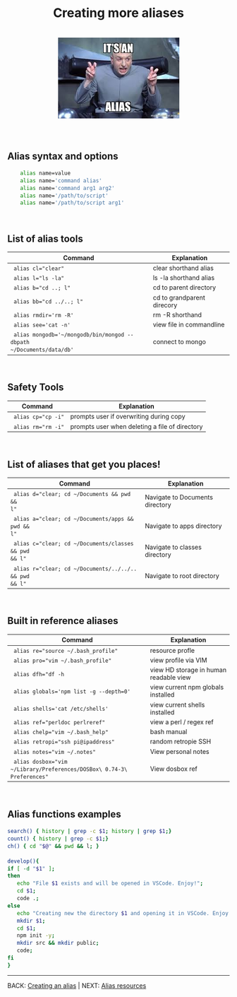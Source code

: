 <div align="center">
    <h1>Creating more aliases<h1> 
    <img alt="creating an alias" src="../assets/images/alias2.jpg"> 
</div> 

&nbsp;
## Alias syntax and options 
```zsh 
    alias name=value 
    alias name='command alias' 
    alias name='command arg1 arg2'
    alias name='/path/to/script' 
    alias name='/path/to/script arg1' 
```

&nbsp;
## List of alias tools
| Command | Explanation |
|---------|-------------|
| <code> alias cl="clear" </code> | clear shorthand alias |
| <code> alias l="ls -la"</code> | ls -la shorthand alias|
| <code> alias b="cd ..; l"</code> | cd to parent directory|
| <code> alias bb="cd ../..; l"</code> | cd to grandparent direcory|
| <code> alias rmdir='rm -R'</code> | rm -R shorthand |
| <code> alias see='cat -n'</code> | view file in commandline |
| <code> alias mongodb='~/mongodb/bin/mongod --dbpath ~/Documents/data/db'</code> | connect to mongo |

&nbsp;
## Safety Tools
| Command | Explanation |
|---------|-------------|
| <code> alias cp="cp -i"</code> | prompts user if overwriting during copy |
| <code> alias rm="rm -i"</code> | prompts user when deleting a file of directory |

&nbsp;
## List of aliases that get you places!
| Command | Explanation |
|---------|-------------|
| <code> alias d="clear; cd ~/Documents && pwd && l"</code> | Navigate to Documents directory |
| <code> alias a="clear; cd ~/Documents/apps && pwd && l"</code> | Navigate to apps directory |
| <code> alias c="clear; cd ~/Documents/classes && pwd && l"</code> | Navigate to classes directory|
| <code> alias r="clear; cd ~/Documents/../../.. && pwd && l"</code> | Navigate to root directory |

&nbsp;
## Built in reference aliases
| Command | Explanation |
|---------|-------------|
| <code> alias re="source ~/.bash_profile"</code> | resource profle |
| <code> alias pro="vim ~/.bash_profile"</code> | view profile via VIM |
| <code> alias dfh="df -h</code> | view HD storage in human readable view |
| <code> alias globals='npm list -g --depth=0'</code> |view current npm globals installed |
| <code> alias shells='cat /etc/shells'</code> | view current shells installed |
| <code> alias ref="perldoc perlreref"</code> | view a perl / regex ref|
| <code> alias chelp="vim ~/.bash_help"</code> | bash manual |
| <code> alias retropi="ssh pi@ipaddress"</code> | random retropie SSH |
| <code> alias notes="vim ~/.notes"</code> | View personal notes|
| <code> alias dosbox="vim ~/Library/Preferences/DOSBox\ 0.74-3\ Preferences"</code> | View dosbox ref|

&nbsp;
## Alias functions examples
```zsh
search() { history | grep -c $1; history | grep $1;}
count() { history | grep -c $1;}
ch() { cd "$@" && pwd && l; }

develop(){
if [ -d "$1" ];
then
   echo "File $1 exists and will be opened in VSCode. Enjoy!";
   cd $1;
   code .;
else
   echo "Creating new the directory $1 and opening it in VSCode. Enjoy!" >&2
   mkdir $1;
   cd $1;
   npm init -y;
   mkdir src && mkdir public;
   code;
fi
}

```

---

BACK: [Creating an alias](01_creating_an_alias.md) | 
NEXT: [Alias resources](03_resources.md)
